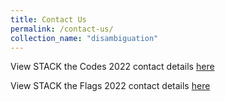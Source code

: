 ```yaml
---
title: Contact Us
permalink: /contact-us/
collection_name: "disambiguation"
---
```


View STACK the Codes 2022 contact details [here](/2022/stack-the-codes/contact-us)

View STACK the Flags 2022 contact details [here](/2022/stack-the-flags/contact-us)

